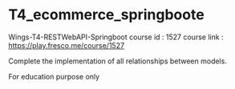 # T4_ecommerce_springboote
Wings-T4-RESTWebAPI-Springboot
course id : 1527
course link : https://play.fresco.me/course/1527

Complete the implementation of all relationships between models. 

For education purpose only
